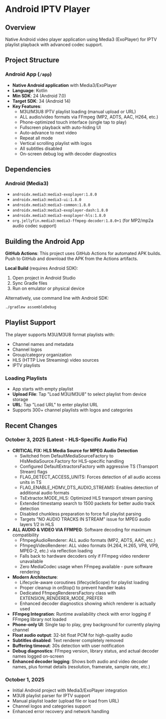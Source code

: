# Android IPTV Player

## Overview
Native Android video player application using Media3 (ExoPlayer) for IPTV playlist playback with advanced codec support.

## Project Structure

### Android App (`/app`)
- **Native Android application** with Media3/ExoPlayer
- **Language**: Kotlin
- **Min SDK**: 24 (Android 7.0)
- **Target SDK**: 34 (Android 14)
- **Key Features**:
  - M3U/M3U8 IPTV playlist loading (manual upload or URL)
  - ALL audio/video formats via FFmpeg (MP2, ADTS, AAC, H264, etc.)
  - Phone-optimized touch interface (single tap to play)
  - Fullscreen playback with auto-hiding UI
  - Auto-advance to next video
  - Repeat all mode
  - Vertical scrolling playlist with logos
  - All subtitles disabled
  - On-screen debug log with decoder diagnostics

## Dependencies

### Android (Media3)
- `androidx.media3:media3-exoplayer:1.8.0`
- `androidx.media3:media3-ui:1.8.0`
- `androidx.media3:media3-common:1.8.0`
- `androidx.media3:media3-exoplayer-dash:1.8.0`
- `androidx.media3:media3-exoplayer-hls:1.8.0`
- `org.jellyfin.media3:media3-ffmpeg-decoder:1.8.0+1` (for MP2/mp2a audio codec support)

## Building the Android App

**GitHub Actions**: This project uses GitHub Actions for automated APK builds. Push to GitHub and download the APK from the Actions artifacts.

**Local Build** (requires Android SDK):
1. Open project in Android Studio
2. Sync Gradle files
3. Run on emulator or physical device

Alternatively, use command line with Android SDK:
```bash
./gradlew assembleDebug
```

## Playlist Support

The player supports M3U/M3U8 format playlists with:
- Channel names and metadata
- Channel logos
- Group/category organization
- HLS (HTTP Live Streaming) video sources
- IPTV playlists

### Loading Playlists
- App starts with empty playlist
- **Upload File**: Tap "Load M3U/M3U8" to select playlist from device storage
- **URL**: Tap "Load URL" to enter playlist URL
- Supports 300+ channel playlists with logos and categories

## Recent Changes

### October 3, 2025 (Latest - HLS-Specific Audio Fix)
- **CRITICAL FIX: HLS Media Source for MPEG Audio Detection**
  - Switched from DefaultMediaSourceFactory to HlsMediaSource.Factory for HLS-specific handling
  - Configured DefaultExtractorsFactory with aggressive TS (Transport Stream) flags
  - FLAG_DETECT_ACCESS_UNITS: Forces detection of all audio access units in TS
  - FLAG_ENABLE_HDMV_DTS_AUDIO_STREAMS: Enables detection of additional audio formats
  - TsExtractor.MODE_HLS: Optimized HLS transport stream parsing
  - Extended timestamp search to 1500 packets for better audio track detection
  - Disabled chunkless preparation to force full playlist parsing
  - Targets "NO AUDIO TRACKS IN STREAM" issue for MPEG audio layers 1/2 in HLS
- **ALL AUDIO & VIDEO VIA FFMPEG**: Software decoding for maximum compatibility
  - FfmpegAudioRenderer: ALL audio formats (MP2, ADTS, AAC, etc.)
  - FfmpegVideoRenderer: ALL video formats (H.264, H.265, VP8, VP9, MPEG-2, etc.) via reflection loading
  - Falls back to hardware decoders only if FFmpeg video renderer unavailable
  - Zero MediaCodec usage when FFmpeg available - pure software rendering
- **Modern Architecture**: 
  - Lifecycle-aware coroutines (lifecycleScope) for playlist loading
  - Proper cleanup in onStop() to prevent handler leaks
  - Dedicated FfmpegRenderersFactory class with EXTENSION_RENDERER_MODE_PREFER
  - Enhanced decoder diagnostics showing which renderer is actually used
- **FFmpeg Integration**: Runtime availability check with error logging if FFmpeg library not loaded
- **Phone-only UI**: Single tap to play, grey background for currently playing channel
- **Float audio output**: 32-bit float PCM for high-quality audio
- **Subtitles disabled**: Text renderer completely removed
- **Buffering timeout**: 30s detection with user notification
- **Debug diagnostics**: FFmpeg version, library status, and actual decoder names logged on-screen
- **Enhanced decoder logging**: Shows both audio and video decoder names, plus format details (resolution, framerate, sample rate, etc.)

### October 1, 2025
- Initial Android project with Media3/ExoPlayer integration
- M3U8 playlist parser for IPTV support
- Manual playlist loader (upload file or load from URL)
- Channel logos and categories support
- Enhanced error recovery and network handling
